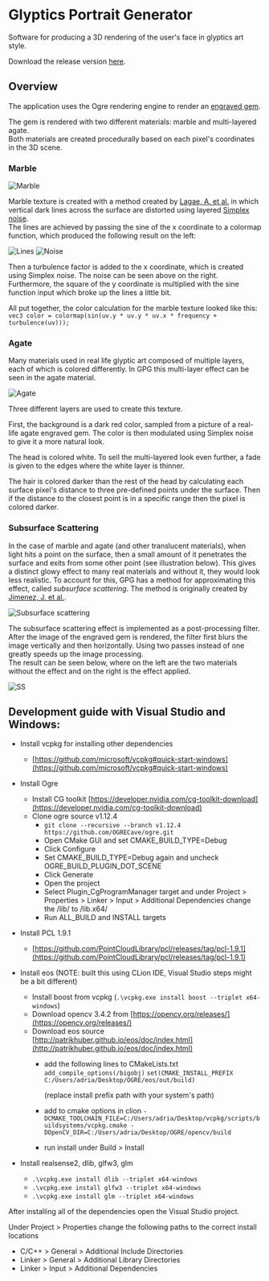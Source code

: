 # Glyptics Portrait Generator

Software for producing a 3D rendering of the user's face in glyptics art style.

Download the release version [here](https://github.com/lakies/glypticsgenerator/releases/tag/v1.0).

## Overview

The application uses the Ogre rendering engine to render an [engraved gem](https://en.wikipedia.org/wiki/Engraved_gem).


The gem is rendered with two different materials: marble and multi-layered agate. \
Both materials are created procedurally based on each pixel's coordinates in the 3D scene.

### Marble

![Marble](https://i.imgur.com/GX3sTB5.png "Marble")

Marble texture is created with a method created by [Lagae, A. et al.](https://hal.inria.fr/hal-00920177/document) in which vertical dark lines across the surface are distorted using layered [Simplex noise](https://en.wikipedia.org/wiki/Simplex_noise). \
The lines are achieved by passing the sine of the x coordinate to a colormap function, which produced the following result on the left:

![Lines](https://i.imgur.com/Q3HZ1u2.png "Lines")
![Noise](https://i.imgur.com/rmDnUT8.png "Noise")

Then a turbulence factor is added to the x coordinate, which is created using Simplex noise. The noise can be seen above on the right.\
Furthermore, the square of the y coordinate is multiplied with the sine function input which broke up the lines a little bit. 

All put together, the color calculation for the marble texture looked like this:\
`vec3 color = colormap(sin(uv.y * uv.y * uv.x * frequency + turbulence(uv)));`

### Agate

Many materials used in real life glyptic art composed of multiple layers, each of which is colored differently. In GPG this multi-layer effect can be seen in the agate material.

![Agate](https://i.imgur.com/hSxMB2r.png "Agate")

Three different layers are used to create this texture.

First, the background is a dark red color, sampled from a picture of a real-life agate engraved gem. The color is then modulated using Simplex noise to give it a more natural look.

The head is colored white. To sell the multi-layered look even further, a fade is given to the edges where the white layer is thinner.

The hair is colored darker than the rest of the head by calculating each surface pixel's distance to three pre-defined points under the surface. Then if the distance to the closest point is in a specific range then the pixel is colored darker.

### Subsurface Scattering

In the case of marble and agate (and other translucent materials), when light hits a point on the surface, then a small amount of it penetrates the surface and exits from some other point (see illustration below). This gives a distinct glowy effect to many real materials and without it, they would look less realistic. To account for this, GPG has a method for approximating this effect, called *subsurface scattering*. The method is originally created by [Jimenez, J. et al.](http://www.iryoku.com/separable-sss/).

![Subsurface scattering](https://imgur.com/Vq6bJ1p.png "Subsurface scattering")

The subsurface scattering effect is implemented as a post-processing filter. After the image of the engraved gem is rendered, the filter first blurs the image vertically and then horizontally. Using two passes instead of one greatly speeds up the image processing.\
The result can be seen below, where on the left are the two materials without the effect and on the right is the effect applied.

![SS](https://i.imgur.com/Fat3u9o.png "SS")



## Development guide with Visual Studio and Windows:

* Install vcpkg for installing other dependencies
    * [https://github.com/microsoft/vcpkg#quick-start-windows](https://github.com/microsoft/vcpkg#quick-start-windows)
* Install Ogre
    * Install CG toolkit [https://developer.nvidia.com/cg-toolkit-download](https://developer.nvidia.com/cg-toolkit-download)
    * Clone ogre source v1.12.4
        * `git clone --recursive --branch v1.12.4 https://github.com/OGRECave/ogre.git`
        * Open CMake GUI and set CMAKE_BUILD_TYPE=Debug
        * Click Configure
        * Set CMAKE_BUILD_TYPE=Debug again and uncheck OGRE_BUILD_PLUGIN_DOT_SCENE
        * Click Generate
        * Open the project 
        * Select Plugin_CgProgramManager target and under Project > Properties > Linker > Input > Additional Dependencies change the /lib/ to /lib.x64/
        * Run ALL_BUILD and INSTALL targets
* Install PCL 1.9.1
    * [https://github.com/PointCloudLibrary/pcl/releases/tag/pcl-1.9.1](https://github.com/PointCloudLibrary/pcl/releases/tag/pcl-1.9.1)
* Install eos (NOTE: built this using CLion IDE, Visual Studio steps might be a bit different)
    * Install boost from vcpkg (`.\vcpkg.exe install boost --triplet x64-windows`)
    * Download opencv 3.4.2 from [https://opencv.org/releases/](https://opencv.org/releases/)
    * Download eos source [http://patrikhuber.github.io/eos/doc/index.html](http://patrikhuber.github.io/eos/doc/index.html)
        * add the following lines to CMakeLists.txt
        `add_compile_options(/bigobj)`
        `set(CMAKE_INSTALL_PREFIX C:/Users/adria/Desktop/OGRE/eos/out/build)`
        
            (replace install prefix path with your system's path)
        * add to cmake options in clion `-DCMAKE_TOOLCHAIN_FILE=C:/Users/adria/Desktop/vcpkg/scripts/buildsystems/vcpkg.cmake -DOpenCV_DIR=C:/Users/adria/Desktop/OGRE/opencv/build`
        * run install under Build > Install
        
* Install realsense2, dlib, glfw3, glm
    * `.\vcpkg.exe install dlib --triplet x64-windows`
    * `.\vcpkg.exe install glfw3 --triplet x64-windows`
    * `.\vcpkg.exe install glm --triplet x64-windows`

After installing all of the dependencies open the Visual Studio project.

Under Project > Properties change the following paths to the correct install locations
* C/C++ > General > Additional Include Directories
* Linker > General > Additional Library Directories
* Linker > Input > Additional Dependencies